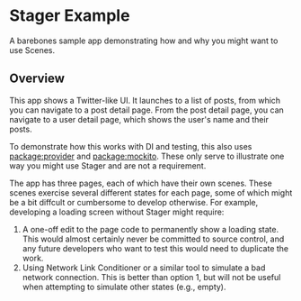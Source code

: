 # Stager Example

A barebones sample app demonstrating how and why you might want to use Scenes.

## Overview

This app shows a Twitter-like UI. It launches to a list of posts, from which you can
navigate to a post detail page. From the post detail page, you can navigate to a user detail page,
which shows the user's name and their posts.

To demonstrate how this works with DI and testing, this also uses [package:provider](https://pub.dev/packages/provider)
and [package:mockito](https://pub.dev/packages/mockito). These only serve to illustrate one way you might
use Stager and are not a requirement.

The app has three pages, each of which have their own scenes. These scenes exercise several different states
for each page, some of which might be a bit diffcult or cumbersome to develop otherwise. For example, developing
a loading screen without Stager might require:

1. A one-off edit to the page code to permanently show a loading state. This would almost certainly never be
committed to source control, and any future developers who want to test this would need to duplicate the work.
2. Using Network Link Conditioner or a similar tool to simulate a bad network connection. This is better than
option 1, but will not be useful when attempting to simulate other states (e.g., empty).
